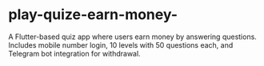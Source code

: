 # play-quize-earn-money-
A Flutter-based quiz app where users earn money by answering questions. Includes mobile number login, 10 levels with 50 questions each, and Telegram bot integration for withdrawal.

